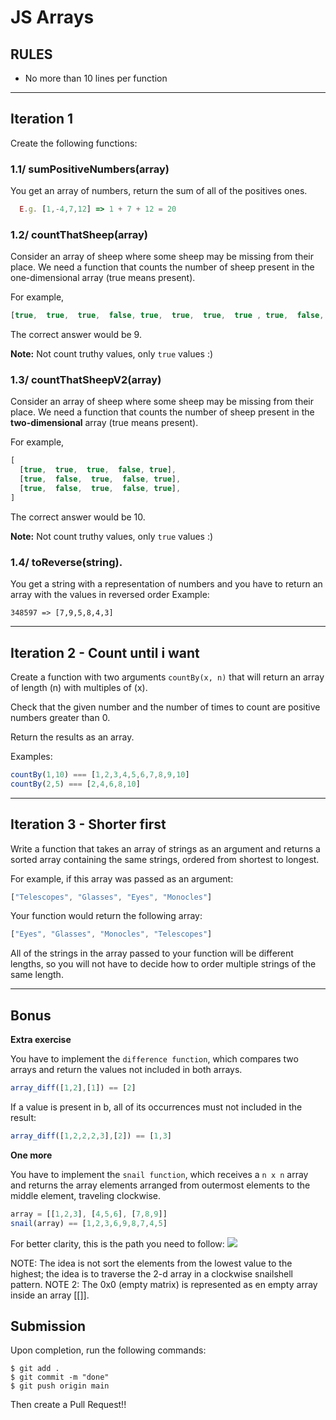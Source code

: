 # JS Arrays

## **RULES**
 - No more than 10 lines per function


---
## Iteration 1

Create the following functions:

### 1.1/ **sumPositiveNumbers(array)**

You get an array of numbers, return the sum of all of the positives ones.

```js
  E.g. [1,-4,7,12] => 1 + 7 + 12 = 20
```


### 1.2/ **countThatSheep(array)** 

Consider an array of sheep where some sheep may be missing from their place. We need a function that counts the number of sheep present in the one-dimensional array (true means present).

For example,

```js
[true,  true,  true,  false, true,  true,  true,  true , true,  false, true,  false]
```
The correct answer would be 9.

**Note:** Not count truthy values, only `true` values :) 

### 1.3/ **countThatSheepV2(array)** 

Consider an array of sheep where some sheep may be missing from their place. We need a function that counts the number of sheep present in the **two-dimensional** array (true means present).

For example,

```js
[
  [true,  true,  true,  false, true],
  [true,  false,  true,  false, true],
  [true,  false,  true,  false, true],
]
```
The correct answer would be 10.

**Note:** Not count truthy values, only `true` values :) 

### 1.4/ **toReverse(string)**. 

You get a string with a representation of numbers and you have to return an array with the values in reversed order
Example:
``` 
348597 => [7,9,5,8,4,3]
```

---

## Iteration 2 - Count until i want


Create a function with two arguments `countBy(x, n)` that will return an array of length (n) with multiples of (x).

Check that the given number and the number of times to count are positive numbers greater than 0.

Return the results as an array.

Examples:
```js 
countBy(1,10) === [1,2,3,4,5,6,7,8,9,10]
countBy(2,5) === [2,4,6,8,10]
```

--- 

## Iteration 3 - Shorter first


Write a function that takes an array of strings as an argument and returns a sorted array containing the same strings, ordered from shortest to longest.

For example, if this array was passed as an argument:
```js
["Telescopes", "Glasses", "Eyes", "Monocles"]
```
Your function would return the following array:
```js
["Eyes", "Glasses", "Monocles", "Telescopes"]
```
All of the strings in the array passed to your function will be different lengths, so you will not have to decide how to order multiple strings of the same length.

--- 

## Bonus

**Extra exercise**

You have to implement the `difference function`, which compares two arrays and return the values not included in both arrays.

```js
array_diff([1,2],[1]) == [2]
```
If a value is present in b, all of its occurrences must not included in the result:
```js
array_diff([1,2,2,2,3],[2]) == [1,3]
```

**One more**

You have to implement the `snail function`, which receives a `n x n` array and returns the array elements arranged from outermost elements to the middle element, traveling clockwise.
```js
array = [[1,2,3], [4,5,6], [7,8,9]]
snail(array) == [1,2,3,6,9,8,7,4,5]
```

For better clarity, this is the path you need to follow: 
![](./snail.png)

NOTE: The idea is not sort the elements from the lowest value to the highest; the idea is to traverse the 2-d array in a clockwise snailshell pattern.
NOTE 2: The 0x0 (empty matrix) is represented as en empty array inside an array [[]].


## Submission

Upon completion, run the following commands:

```
$ git add .
$ git commit -m "done"
$ git push origin main
```

Then create a Pull Request!!